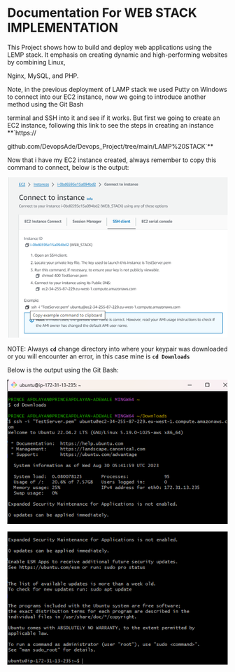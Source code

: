 # Documentation For WEB STACK IMPLEMENTATION

This Project shows how to build and deploy web applications using the LEMP stack. It emphasis on creating dynamic and high-performing websites by combining Linux,

Nginx, MySQL, and PHP.

Note, in the previous deployment of LAMP stack we used Putty on Windows to connect into our EC2 instance, now we going to introduce another method using the Git Bash 

terminal and SSH into it and see if it works. But first we going to create an EC2 instance, following this link to see the steps in creating an instance **`https://

github.com/DevopsAde/Devops_Project/tree/main/LAMP%20STACK`**

Now that i have my EC2 instance created, always remember to copy this command to connect, below is the output:

![Alt text](<Images/ssh command.png>)

NOTE: Always **`cd`** change directory into where your keypair was downloaded or you will encounter an error, in this case mine is **`cd Downloads`**

Below is the output using the Git Bash:

![Alt text](<Images/Git Bash ssh.png>)

![Alt text](<Images/Git Bash ssh contd.png>)

